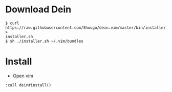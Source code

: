 # Download Dein

````
$ curl https://raw.githubusercontent.com/Shougo/dein.vim/master/bin/installer.sh >
installer.sh
$ sh ./installer.sh ~/.vim/bundles
````

# Install

* Open vim

` :call dein#install() `

